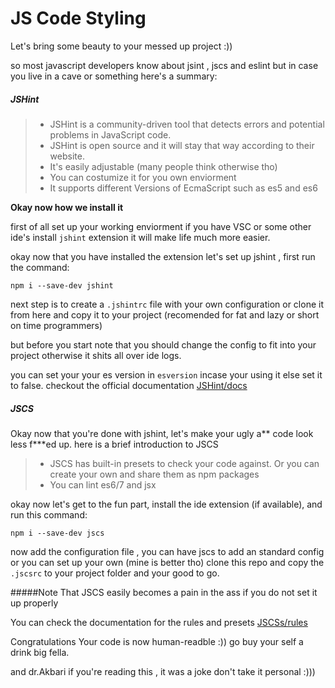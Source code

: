 JS Code Styling
===================

Let's bring some beauty to your messed up project :))

so most javascript developers know about jsint , jscs and eslint
but in case you live in a cave or something here's a summary:

##### JSHint

> - JSHint is a community-driven tool that detects errors and potential problems in JavaScript code.
> - JSHint is open source and it will stay that way according to their website.
> - It's easily adjustable (many people think otherwise tho)
> - You can costumize it for you own enviorment
> - It supports different Versions of EcmaScript such as es5 and es6

**Okay now how we install it**

first of all set up your working enviorment if you have VSC or some other ide's install `jshint` extension
it will make life much more easier.

okay now that you have installed the extension let's set up jshint , first run the command:

`npm i --save-dev jshint`

next step is to create a `.jshintrc` file with your own configuration or clone it from here and copy it to your project (recomended for fat and lazy or short on time programmers)

but before you start note that you should change the config to fit into your project otherwise it shits all over ide logs.

you can set your your es version in `esversion` incase your using it else set it to false.
checkout the official documentation [JSHint/docs](http://jshint.com/docs/)

##### JSCS

Okay now that you're done with jshint, let's make your ugly a** code look less f\*\*\*ed up.
here is a brief introduction to JSCS

> - JSCS has built-in presets to check your code against. Or you can create your own and share them as npm packages
> - You can lint es6/7 and jsx

okay now let's get to the fun part, install the ide extension (if available), and run this command:

`npm i --save-dev jscs`

now add the configuration file , you can have jscs to add an standard config or you can set up your own (mine is better tho)
clone this repo and copy the `.jscsrc` to your project folder and your good to go.

#####Note That JSCS easily becomes a pain in the ass if you do not set it up properly

You can check the documentation for the rules and presets [JSCSs/rules](http://jscs.info/rules)

Congratulations Your code is now human-readble :)) go buy your self a drink big fella.

and dr.Akbari if you're reading this , it was a joke don't take it personal :)))
